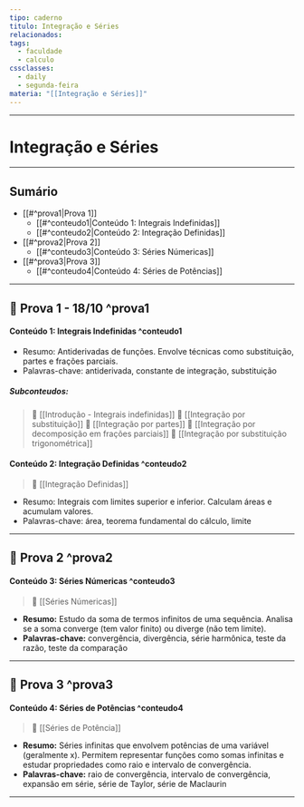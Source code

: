 ```yaml
---
tipo: caderno
titulo: Integração e Séries
relacionados:
tags:
  - faculdade
  - calculo
cssclasses:
  - daily
  - segunda-feira
materia: "[[Integração e Séries]]"
---
```

---
# Integração e Séries
---


## Sumário

- [[#^prova1|Prova 1]]
  - [[#^conteudo1|Conteúdo 1: Integrais Indefinidas]]
  - [[#^conteudo2|Conteúdo 2: Integração Definidas]]
- [[#^prova2|Prova 2]]
  - [[#^conteudo3|Conteúdo 3: Séries Númericas]]
- [[#^prova3|Prova 3]]
  - [[#^conteudo4|Conteúdo 4: Séries de Potências]]

 
---

##  Prova 1 - 18/10 ^prova1

#### Conteúdo 1: Integrais Indefinidas ^conteudo1 

- Resumo: Antiderivadas de funções. Envolve técnicas como substituição, partes e frações parciais.
- Palavras-chave: antiderivada, constante de integração, substituição
##### Subconteudos:

>  [[Introdução - Integrais indefinidas]]
>  [[Integração por substituição]] 
>  [[Integração por partes]] 
>  [[Integração por decomposição em frações parciais]] 
>  [[Integração por substituição trigonométrica]]


#### Conteúdo 2: Integração Definidas ^conteudo2

>  [[Integração Definidas]]

- Resumo: Integrais com limites superior e inferior. Calculam áreas e acumulam valores.
- Palavras-chave: área, teorema fundamental do cálculo, limite

---

##  Prova 2 ^prova2

#### Conteúdo 3: Séries Númericas ^conteudo3

>  [[Séries Númericas]]

- **Resumo:** Estudo da soma de termos infinitos de uma sequência. Analisa se a soma converge (tem valor finito) ou diverge (não tem limite).
- **Palavras-chave:** convergência, divergência, série harmônica, teste da razão, teste da comparação

---

##  Prova 3 ^prova3

#### Conteúdo 4: Séries de Potências ^conteudo4

>  [[Séries de Potência]]

- **Resumo:** Séries infinitas que envolvem potências de uma variável (geralmente x). Permitem representar funções como somas infinitas e estudar propriedades como raio e intervalo de convergência.  
- **Palavras-chave:** raio de convergência, intervalo de convergência, expansão em série, série de Taylor, série de Maclaurin

---
